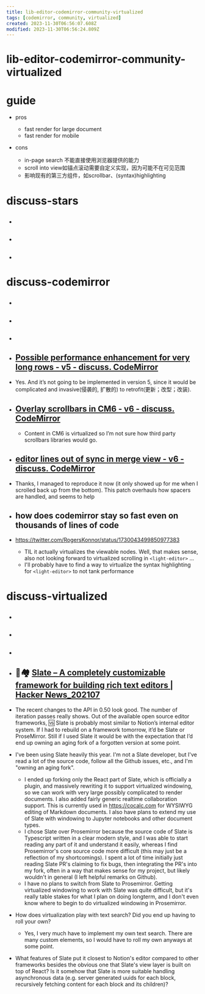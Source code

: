 ```yaml
---
title: lib-editor-codemirror-community-virtualized
tags: [codemirror, community, virtualized]
created: 2023-11-30T06:56:07.608Z
modified: 2023-11-30T06:56:24.809Z
---
```


# lib-editor-codemirror-community-virtualized

# guide
- pros
  - fast render for large document
  - fast render for mobile

- cons
  - in-page search 不能直接使用浏览器提供的能力
  - scroll into view如锚点滚动需要自定义实现，因为可能不在可见范围
  - 影响现有的第三方组件，如scrollbar、(syntax)highlighting
# discuss-stars
- ## 

- ## 

- ## 
# discuss-codemirror
- ## 

- ## 

- ## 

- ## [Possible performance enhancement for very long rows - v5 - discuss. CodeMirror](https://discuss.codemirror.net/t/possible-performance-enhancement-for-very-long-rows/4897)
- Yes. And it’s not going to be implemented in version 5, since it would be complicated and invasive(侵袭的, 扩散的) to retrofit(更新；改型；改装).

- ## [Overlay scrollbars in CM6 - v6 - discuss. CodeMirror](https://discuss.codemirror.net/t/overlay-scrollbars-in-cm6/4644)
  - Content in CM6 is virtualized so I’m not sure how third party scrollbars libraries would go.

- ## [editor lines out of sync in merge view - v6 - discuss. CodeMirror](https://discuss.codemirror.net/t/editor-lines-out-of-sync-in-merge-view/7138)
- Thanks, I managed to reproduce it now (it only showed up for me when I scrolled back up from the bottom). This patch overhauls how spacers are handled, and seems to help

- ## how does codemirror stay so fast even on thousands of lines of code
- https://twitter.com/RogersKonnor/status/1730043499850977383
  - TIL it actually virtualizes the viewable nodes. Well, that makes sense, also not looking forward to virtualized scrolling in `<light-editor>` ...
  - I'll probably have to find a way to virtualize the syntax highlighting for `<light-editor>` to not tank performance

# discuss-virtualized
- ## 

- ## 

- ## 

- ## 📝🏘️ [Slate – A completely customizable framework for building rich text editors | Hacker News_202107](https://news.ycombinator.com/item?id=28000086)
- The recent changes to the API in 0.50 look good. The number of iteration passes really shows. Out of the available open source editor frameworks, 🆚️ Slate is probably most similar to Notion’s internal editor system. If I had to rebuild on a framework tomorrow, it’d be Slate or ProseMirror. Still if I used Slate it would be with the expectation that I’d end up owning an aging fork of a forgotten version at some point.
- I've been using Slate heavily this year. I'm not a Slate developer, but I've read a lot of the source code, follow all the Github issues, etc., and I'm "owning an aging fork".
  - I ended up forking only the React part of Slate, which is officially a plugin, and massively rewriting it to support virtualized windowing, so we can work with very large possibly complicated to render documents. I also added fairly generic realtime collaboration support. This is currently used in https://cocalc.com for WYSIWYG editing of Markdown documents. I also have plans to extend my use of Slate with windowing to Jupyter notebooks and other document types.
  - I chose Slate over Prosemirror because the source code of Slate is Typescript written in a clear modern style, and I was able to start reading any part of it and understand it easily, whereas I find Prosemirror's core source code more difficult (this may just be a reflection of my shortcomings). I spent a lot of time initially just reading Slate PR's claiming to fix bugs, then integrating the PR's into my fork, often in a way that makes sense for my project, but likely wouldn't in general (I left helpful remarks on Github).
  - I have no plans to switch from Slate to Prosemirror. Getting virtualized windowing to work with Slate was quite difficult, but it's really table stakes for what I plan on doing longterm, and I don't even know where to begin to do virtualized windowing in Prosemirror.

- How does virtualization play with text search? Did you end up having to roll your own?
  - Yes, I very much have to implement my own text search. There are many custom elements, so I would have to roll my own anyways at some point.

- What features of Slate put it closest to Notion's editor compared to other frameworks besides the obvious one that Slate's view layer is built on top of React? Is it somehow that Slate is more suitable handling asynchronous data (e.g. server generated uuids for each block, recursively fetching content for each block and its children)?
